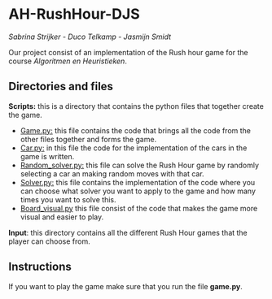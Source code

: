 # AH-RushHour-DJS
*Sabrina Strijker - Duco Telkamp - Jasmijn Smidt*

Our project consist of an implementation of the Rush hour game for the course *Algoritmen en Heuristieken*.

## Directories and files

**Scripts:** this is a directory that contains the python files that together create the game.
- [Game.py:](/game.py) this file contains the code that brings all the code from the other files together and forms the game.
- [Car.py:](/car.py) in this file the code for the implementation of the cars in the game is written.
- [Random_solver.py:](/random_solver.py) this file can solve the Rush Hour game by randomly selecting a car an making random moves with that car.
- [Solver.py:](/solver.py) this file contains the implementation of the code where you can choose what solver you want to apply to the game and how many times you want to solve this.
- [Board_visual.py](/board_visual.py) this file consist of the code that makes the game more visual and easier to play.

**Input**: this directory contains all the different Rush Hour games that the player can choose from.

## Instructions

If you want to play the game make sure that you run the file **game.py**.
